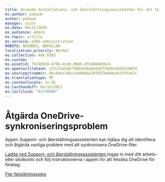 ```yaml
---
title: Använda Installations- och återställningsassistenten för att felsöka OneDrive för företag
ms.author: pebaum
author: pebaum
manager: scotv
ms.date: 04/21/2020
ms.audience: Admin
ms.topic: article
ms.service: o365-administration
ROBOTS: NOINDEX, NOFOLLOW
localization_priority: Normal
ms.collection: Adm_O365
ms.custom: ''
ms.assetid: 76748918-479b-4cdd-8666-dfbd6b483b74
ms.openlocfilehash: 123c32a54ef3893448e8d149f35b9cb84fb10074
ms.sourcegitcommit: 8bc60ec34bc1e40685e3976576e04a2623f63a7c
ms.translationtype: MT
ms.contentlocale: sv-SE
ms.lasthandoff: 04/15/2021
ms.locfileid: "51770793"
---
```

# <a name="fix-onedrive-sync-problems"></a>Åtgärda OneDrive-synkroniseringsproblem

Appen Support- och återställningsassistenten kan hjälpa dig att identifiera och åtgärda vanliga problem med att synkronisera OneDrive-filer. 
  
[Ladda ned Support- och återställningsassistenten,](https://aka.ms/sara)logga in med ditt arbets- eller skolkonto och följ instruktionerna i appen för att felsöka OneDrive för företag. 
  
[Fler felsökningssteg](https://go.microsoft.com/fwlink/?linkid=872097)
  

